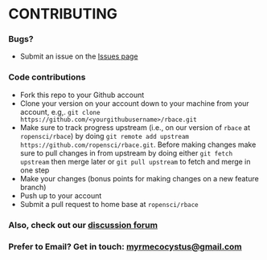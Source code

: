 # CONTRIBUTING #

### Bugs?

* Submit an issue on the [Issues page](https://github.com/ropensci/rbace/issues)

### Code contributions

* Fork this repo to your Github account
* Clone your version on your account down to your machine from your account, e.g,. `git clone https://github.com/<yourgithubusername>/rbace.git`
* Make sure to track progress upstream (i.e., on our version of `rbace` at `ropensci/rbace`) by doing `git remote add upstream https://github.com/ropensci/rbace.git`. Before making changes make sure to pull changes in from upstream by doing either `git fetch upstream` then merge later or `git pull upstream` to fetch and merge in one step
* Make your changes (bonus points for making changes on a new feature branch)
* Push up to your account
* Submit a pull request to home base at `ropensci/rbace`

### Also, check out our [discussion forum](https://discuss.ropensci.org)

### Prefer to Email? Get in touch: [myrmecocystus@gmail.com](mailto:myrmecocystus@gmail.com)

